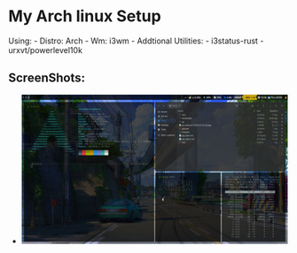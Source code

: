 # My Arch linux Setup
Using:
    - Distro: Arch
    - Wm: i3wm
    - Addtional Utilities:
        - i3status-rust
        - urxvt/powerlevel10k

## ScreenShots:
  - ![demo](./images/devon.png?raw=true "Demo")
